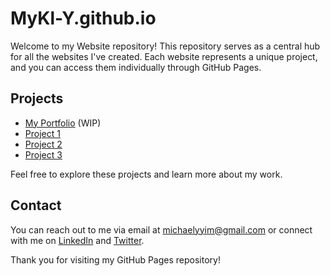 # MyKl-Y.github.io
Welcome to my Website repository! This repository serves as a central hub for all the websites I've created. Each website represents a unique project, and you can access them individually through GitHub Pages.

## Projects

- [My Portfolio](https://MyKl-Y.github.io/Portfolio/index.html) (WIP)
- [Project 1](https://MyKl-Y.github.io/Project1/index.html)
- [Project 2](https://MyKl-Y.github.io/Project2/index.html)
- [Project 3](https://MyKl-Y.github.io/Project3/index.html)

Feel free to explore these projects and learn more about my work.

## Contact

You can reach out to me via email at michaelyyim@gmail.com or connect with me on [LinkedIn](https://www.linkedin.com/in/michael-yim-olmos/) and [Twitter](https://twitter.com/Mikey_Y_Yim).

Thank you for visiting my GitHub Pages repository!
